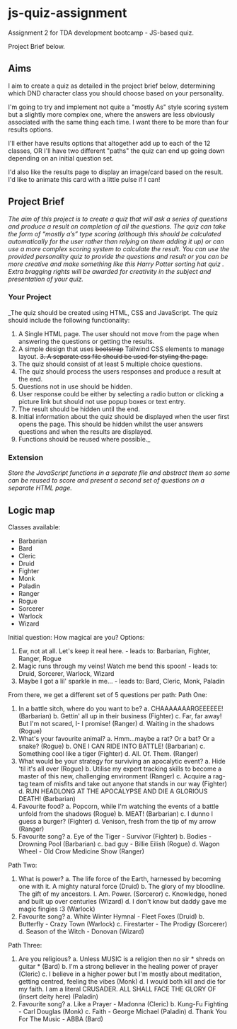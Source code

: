 # js-quiz-assignment
Assignment 2 for TDA development bootcamp - JS-based quiz.

Project Brief below.

## Aims ##
I aim to create a quiz as detailed in the project brief below, determining which DND character class you should choose based on your personality.

I'm going to try and implement not quite a "mostly As" style scoring system but a slightly more complex one, where the answers are less obviously associated with the same thing each time. I want there to be more than four results options.

I'll either have results options that altogether add up to each of the 12 classes, OR I'll have two different "paths" the quiz can end up going down depending on an initial question set.

I'd also like the results page to display an image/card based on the result. I'd like to animate this card with a little pulse if I can!

## Project Brief ##
_The aim of this project is to create a quiz that will ask a series of questions and produce a result
on completion of all the questions.
The quiz can take the form of “mostly a’s” type scoring (although this should be calculated
automatically for the user rather than relying on them adding it up) or can use a more complex
scoring system to calculate the result.
You can use the provided personality quiz to provide the questions and result or you can be
more creative and make something like this Harry Potter sorting hat quiz .
Extra bragging rights will be awarded for creativity in the subject and presentation of your quiz._

### Your Project ###
_The quiz should be created using HTML, CSS and JavaScript. The quiz should include the
following functionality:

1. A Single HTML page. The user should not move from the page when answering
the questions or getting the results.
2. A simple design that uses ~~bootstrap~~ Tailwind CSS elements to manage layout.
~~3. A separate css file should be used for styling the page.~~
4. The quiz should consist of at least 5 multiple choice questions.
5. The quiz should process the users responses and produce a result at the end.
6. Questions not in use should be hidden.
7. User response could be either by selecting a radio button or clicking a picture link
but should not use popup boxes or text entry.
8. The result should be hidden until the end.
9. Initial information about the quiz should be displayed when the user first opens
the page. This should be hidden whilst the user answers questions and when the
results are displayed.
10. Functions should be reused where possible._

### Extension ###
_Store the JavaScript functions in a separate file and abstract them so some can be
reused to score and present a second set of questions on a separate HTML page._


## Logic map ##
Classes available:
- Barbarian
- Bard
- Cleric
- Druid
- Fighter
- Monk
- Paladin
- Ranger
- Rogue
- Sorcerer
- Warlock
- Wizard

Initial question: How magical are you?
Options:
1. Ew, not at all. Let's keep it real here. - leads to: Barbarian, Fighter, Ranger, Rogue
2. Magic runs through my veins! Watch me bend this spoon! - leads to: Druid, Sorcerer, Warlock, Wizard
3. Maybe I got a lil' sparkle in me... - leads to: Bard, Cleric, Monk, Paladin

From there, we get a different set of 5 questions per path:
Path One:
1. In a battle sitch, where do you want to be?
    a. CHAAAAAAARGEEEEEE! (Barbarian)
    b. Gettin' all up in their business (Fighter)
    c. Far, far away! But I'm not scared, I- I promise! (Ranger)
    d. Waiting in the shadows (Rogue)
2. What's your favourite animal?
    a. Hmm...maybe a rat? Or a bat? Or a snake? (Rogue)
    b. ONE I CAN RIDE INTO BATTLE! (Barbarian)
    c. Something cool like a tiger (Fighter)
    d. All. Of. Them. (Ranger)
3. What would be your strategy for surviving an apocalytic event?
    a. Hide 'til it's all over (Rogue)
    b. Utilise my expert tracking skills to become a master of this new, challenging environment (Ranger)
    c. Acquire a rag-tag team of misfits and take out anyone that stands in our way (Fighter)
    d. RUN HEADLONG AT THE APOCALYPSE AND DIE A GLORIOUS DEATH! (Barbarian)
4. Favourite food?
    a. Popcorn, while I'm watching the events of a battle unfold from the shadows (Rogue)
    b. MEAT! (Barbarian)
    c. I dunno I guess a burger? (Fighter)
    d. Venison, fresh from the tip of my arrow (Ranger)
5. Favourite song?
    a. Eye of the Tiger - Survivor (Fighter)
    b. Bodies - Drowning Pool (Barbarian)
    c. bad guy - Billie Eilish (Rogue)
    d. Wagon Wheel - Old Crow Medicine Show (Ranger)

Path Two:
1. What is power?
    a. The life force of the Earth, harnessed by becoming one with it. A mighty natural force (Druid)
    b. The glory of my bloodline. The gift of my ancestors. I. Am. Power. (Sorceror)
    c. Knowledge, honed and built up over centuries (Wizard)
    d. I don't know but daddy gave me magic fingies :3 (Warlock)
2. Favourite song?
    a. White Winter Hymnal - Fleet Foxes (Druid)
    b. Butterfly - Crazy Town (Warlock)
    c. Firestarter - The Prodigy (Sorcerer)
    d. Season of the Witch - Donovan (Wizard)


Path Three:
1. Are you religious?
    a. Unless MUSIC is a religion then no sir * shreds on guitar * (Bard)
    b. I'm a strong believer in the healing power of prayer (Cleric)
    c. I believe in a higher power but I'm mostly about meditation, getting centred, feeling the vibes (Monk)
    d. I would both kill and die for my faith. I am a literal CRUSADER. ALL SHALL FACE THE GLORY OF (insert deity here) (Paladin)
2. Favourite song?
    a. Like a Prayer - Madonna (Cleric)
    b. Kung-Fu Fighting - Carl Douglas (Monk)
    c. Faith - George Michael (Paladin)
    d. Thank You For The Music - ABBA (Bard)


